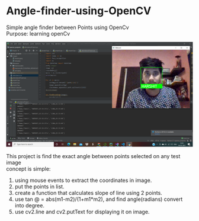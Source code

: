 # Angle-finder-using-OpenCV

Simple angle finder between Points using OpenCv <br>
Purpose: learning openCv

 <img src="https://github.com/HarshitDolu/Face-Recognition-Attendance-System/blob/main/Screenshot%20(386).png" width="900">

This project is find the exact angle between points selected on any test image<br>
concept is simple:
1. using mouse events to extract the coordinates in image.<br>
2. put the points in list.<br>
3. create a function that calculates slope of line using 2 points.<br>
4. use tan @ = abs(m1-m2)/(1+m1*m2), and find angle(radians) convert into degree.<br>
5. use cv2.line and cv2.putText for displaying it on image.<br>
